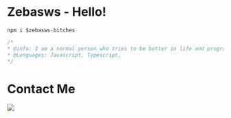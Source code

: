 # Zebasws - Hello!
```ssh
npm i $zebasws-bitches
```
```css
/*
* @info: I am a normal person who tries to be better in life and programming.
* @Lenguages: Javascript, Typescript,
*/
```
# Contact Me
<img src="https://discord.c99.nl/widget/theme-1/568821865276243969.png">

